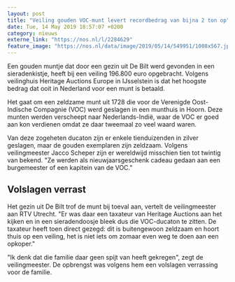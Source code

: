 ```yaml
---
layout: post
title: "Veiling gouden VOC-munt levert recordbedrag van bijna 2 ton op"
date: Tue, 14 May 2019 18:57:07 +0200
category: nieuws
externe_link: "https://nos.nl/l/2284629"
feature_image: "https://nos.nl/data/image/2019/05/14/549951/1008x567.jpg"
---
```


<p>Een gouden muntje dat door een gezin uit De Bilt werd gevonden in een sieradenkistje, heeft bij een veiling 196.800 euro opgebracht. Volgens veilinghuis Heritage Auctions Europe in IJsselstein is dat het hoogste bedrag dat ooit in Nederland voor een munt is betaald.</p>
<p>Het gaat om een zeldzame munt uit 1728 die voor de Verenigde Oost-Indische Compagnie (VOC) werd geslagen in een munthuis in Hoorn. Deze munten werden verscheept naar Nederlands-Indië, waar de VOC er goed aan kon verdienen omdat ze daar tweemaal zo veel waard waren.</p>
<p>Van deze zogeheten ducaton zijn er enkele tienduizenden in zilver geslagen, maar de gouden exemplaren zijn zeldzaam. Volgens veilingmeester Jacco Scheper zijn er wereldwijd misschien tien tot twintig van bekend. "Ze werden als nieuwjaarsgeschenk cadeau gedaan aan een burgemeester of een kapitein van de VOC."</p>
<h2>Volslagen verrast</h2>
<p>Het gezin uit De Bilt trof de munt bij toeval aan, vertelt de veilingmeester aan RTV Utrecht. "Er was daar een taxateur van Heritage Auctions aan het kijken en in een sieradendoosje bleek dus die VOC-ducaton te zitten. De taxateur heeft toen direct gezegd: dit is buitengewoon zeldzaam en hoort thuis op een veiling, het is niet iets om zomaar even weg te doen aan een opkoper."</p>
<p>"Ik denk dat die familie daar geen spijt van heeft gekregen", zegt de veilingmeester. De opbrengst was volgens hem een volslagen verrassing voor de familie.</p>
